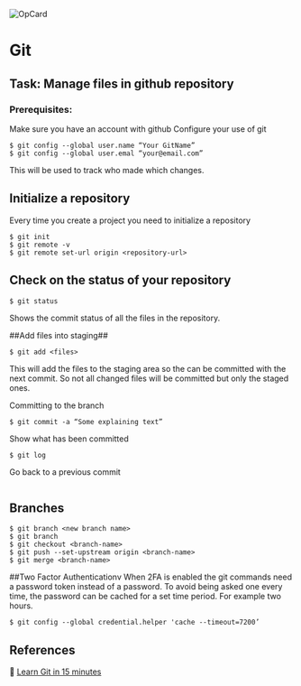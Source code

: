 ![OpCard](./img/OpCard.png)

# Git #

## Task: Manage files in github repository ##
### Prerequisites: ### 
Make sure you have an account with github
Configure your use of git

```
$ git config --global user.name “Your GitName”
$ git config --global user.emal “your@email.com”
```
This will be used to track who made which changes.

## Initialize a repository ##

Every time you create a project you need to initialize a repository

```
$ git init
$ git remote -v
$ git remote set-url origin <repository-url>
```
## Check on the status of your repository ##

```
$ git status
```
Shows the commit status of all the files in the repository.

##Add files into staging##

```
$ git add <files>
```

This will add the files to the staging area so the can be committed with the next commit. So not all changed files will be committed but only the staged ones.

Committing to the branch
```
$ git commit -a “Some explaining text”
```

Show what has been committed 
```
$ git log
```

Go back to a previous commit

```$ git checkout <hash from log>
```

## Branches ##
```
$ git branch <new branch name>
$ git branch 
$ git checkout <branch-name>
$ git push --set-upstream origin <branch-name>
$ git merge <branch-name>
```
##Two Factor Authenticationv
When 2FA is enabled the git commands need a password token instead of a password. To avoid being asked one every time, the password can be cached for a set time period. For example two hours.

```
$ git config --global credential.helper 'cache --timeout=7200’
```

## References ##

:link: [Learn Git in 15 minutes](https://www.youtube.com/watch?v=USjZcfj8yxE)
